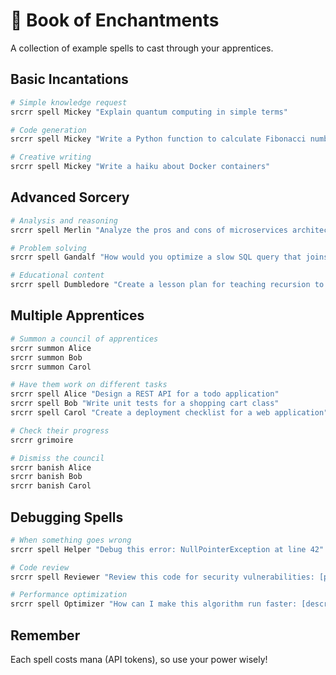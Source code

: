 # 📖 Book of Enchantments

A collection of example spells to cast through your apprentices.

## Basic Incantations

```bash
# Simple knowledge request
srcrr spell Mickey "Explain quantum computing in simple terms"

# Code generation
srcrr spell Mickey "Write a Python function to calculate Fibonacci numbers"

# Creative writing
srcrr spell Mickey "Write a haiku about Docker containers"
```

## Advanced Sorcery

```bash
# Analysis and reasoning
srcrr spell Merlin "Analyze the pros and cons of microservices architecture"

# Problem solving
srcrr spell Gandalf "How would you optimize a slow SQL query that joins 5 tables?"

# Educational content
srcrr spell Dumbledore "Create a lesson plan for teaching recursion to beginners"
```

## Multiple Apprentices

```bash
# Summon a council of apprentices
srcrr summon Alice
srcrr summon Bob
srcrr summon Carol

# Have them work on different tasks
srcrr spell Alice "Design a REST API for a todo application"
srcrr spell Bob "Write unit tests for a shopping cart class"
srcrr spell Carol "Create a deployment checklist for a web application"

# Check their progress
srcrr grimoire

# Dismiss the council
srcrr banish Alice
srcrr banish Bob
srcrr banish Carol
```

## Debugging Spells

```bash
# When something goes wrong
srcrr spell Helper "Debug this error: NullPointerException at line 42"

# Code review
srcrr spell Reviewer "Review this code for security vulnerabilities: [paste code]"

# Performance optimization
srcrr spell Optimizer "How can I make this algorithm run faster: [describe algorithm]"
```

## Remember

Each spell costs mana (API tokens), so use your power wisely!